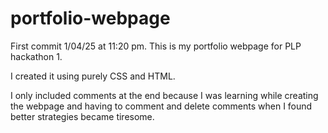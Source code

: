 # portfolio-webpage
First commit 1/04/25 at 11:20 pm.
This is my portfolio webpage for PLP hackathon 1.

I created it using purely CSS and HTML.

I only included comments at the end because I was learning while creating the webpage and having to comment and delete comments when I found better strategies became tiresome.
